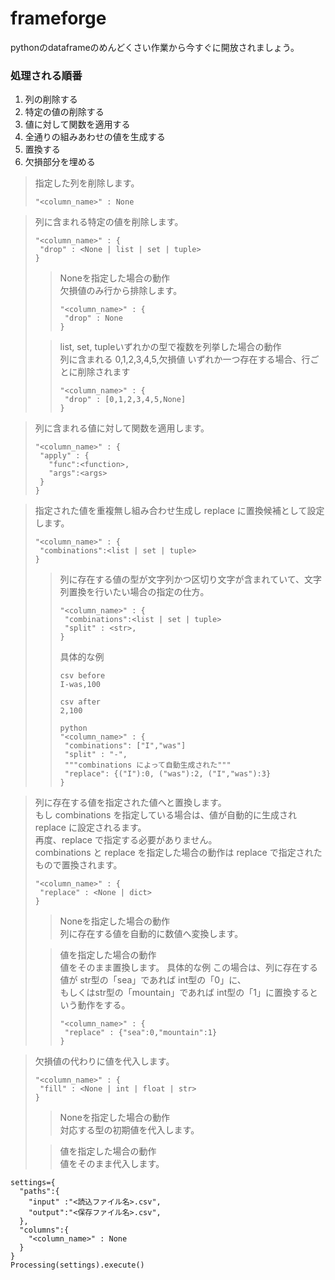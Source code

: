 # frameforge

pythonのdataframeのめんどくさい作業から今すぐに開放されましょう。
<br>
### 処理される順番
1. 列の削除する
2. 特定の値の削除する
3. 値に対して関数を適用する
4. 全通りの組みあわせの値を生成する
5. 置換する
6. 欠損部分を埋める

>指定した列を削除します。<br>
>```
>"<column_name>" : None
>```

>列に含まれる特定の値を削除します。<br>
>```
>"<column_name>" : {
>  "drop" : <None | list | set | tuple> 
>}
>```
>>Noneを指定した場合の動作<br>
>>欠損値のみ行から排除します。<br>
>>```
>>"<column_name>" : {
>>  "drop" : None
>>}
>>```
>
>>list, set, tupleいずれかの型で複数を列挙した場合の動作<br>
>>列に含まれる 0,1,2,3,4,5,欠損値 いずれか一つ存在する場合、行ごとに削除されます<br>
>>```
>>"<column_name>" : {
>>  "drop" : [0,1,2,3,4,5,None] 
>>}
>>```

>列に含まれる値に対して関数を適用します。<br>
>```
>"<column_name>" : {
>  "apply" : {
>    "func":<function>, 
>    "args":<args>
>  }
>}
>```

>指定された値を重複無し組み合わせ生成し replace に置換候補として設定します。<br>
>```
>"<column_name>" : {
>  "combinations":<list | set | tuple>
>}
>```
>>列に存在する値の型が文字列かつ区切り文字が含まれていて、文字列置換を行いたい場合の指定の仕方。
>>```
>>"<column_name>" : {
>>  "combinations":<list | set | tuple>
>>  "split" : <str>,
>>}
>>```
>>具体的な例
>>```
>>csv before
>>I-was,100
>>```
>>```
>>csv after
>>2,100
>>```
>>```
>>python
>>"<column_name>" : {
>>  "combinations": ["I","was"]
>>  "split" : "-",
>>  """combinations によって自動生成された"""
>>  "replace": {("I"):0, ("was"):2, ("I","was"):3}
>>}
>>```

>列に存在する値を指定された値へと置換します。<br>
>もし combinations を指定している場合は、値が自動的に生成され replace に設定されるます。<br>
>再度、replace で指定する必要がありません。<br>
>combinations と replace を指定した場合の動作は replace で指定されたもので置換されます。<br>
>```
>"<column_name>" : {
>  "replace" : <None | dict>
>}
>```
>>Noneを指定した場合の動作<br>
>>列に存在する値を自動的に数値へ変換します。<br>
>
>>値を指定した場合の動作<br>
>>値をそのまま置換します。
>>具体的な例
>>この場合は、列に存在する値が str型の「sea」であれば int型の「0」に、<br>
もしくはstr型の「mountain」であれば int型の「1」に置換するという動作をする。<br>
>>```
>>"<column_name>" : {
>>  "replace" : {"sea":0,"mountain":1}
>>}
>>```

>欠損値の代わりに値を代入します。<br>
>```
>"<column_name>" : {
>  "fill" : <None | int | float | str>
>}
>```
>
>>Noneを指定した場合の動作<br>
>>対応する型の初期値を代入します。<br>
>
>>値を指定した場合の動作<br>
>>値をそのまま代入します。

```
settings={
  "paths":{
    "input" :"<読込ファイル名>.csv",
    "output":"<保存ファイル名>.csv",
  },
  "columns":{
    "<column_name>" : None
  }
}
Processing(settings).execute()
```
